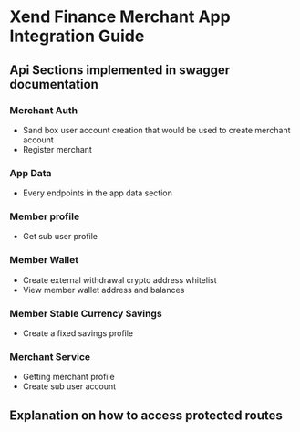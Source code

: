 # Xend Finance Merchant App Integration Guide
## Api Sections implemented in swagger documentation
### Merchant Auth
- Sand box user account creation that would be used to create merchant account
- Register merchant
### App Data
- Every endpoints in the app data section
### Member profile
- Get sub user profile
### Member Wallet
- Create external withdrawal crypto address whitelist
- View member wallet address and balances
### Member Stable Currency Savings
- Create a fixed savings profile
### Merchant Service
- Getting merchant profile
- Create sub user account

## Explanation on how to access protected routes